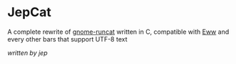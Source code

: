 # JepCat

A complete rewrite of [gnome-runcat](https://github.com/win0err/gnome-runcat) written in C, compatible with [Eww](https://github.com/elkowar/eww) and every other bars that support UTF-8 text

*written by jep*
